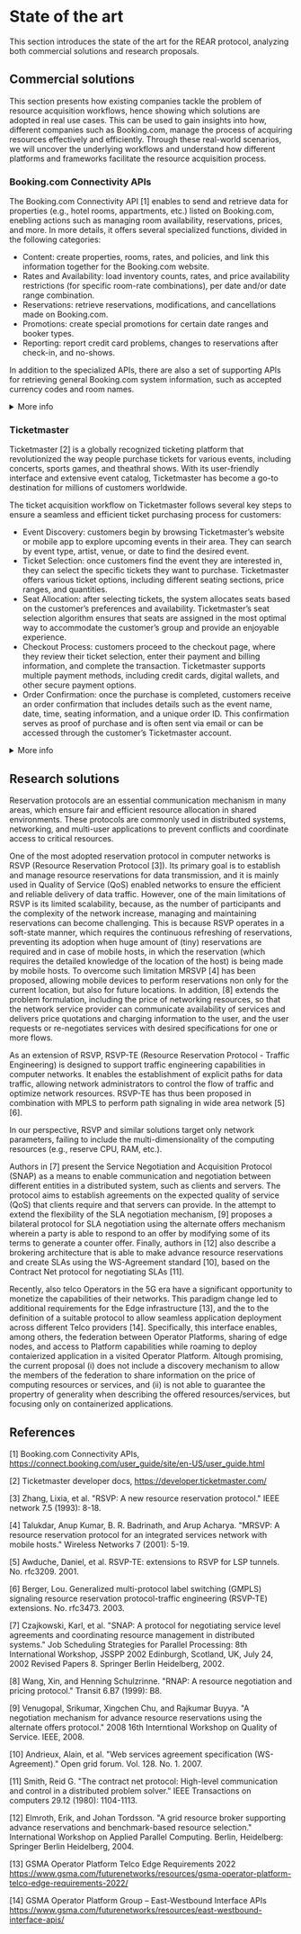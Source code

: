 # State of the art

This section introduces the state of the art for the REAR protocol, analyzing both commercial solutions and research proposals.

## Commercial solutions

This section presents how existing companies tackle the problem of resource acquisition workflows, hence showing which solutions are adopted in real use cases.
This can be used to gain insights into how, different companies such as Booking.com, manage the process of acquiring resources effectively and efficiently. Through these real-world scenarios, we will uncover the underlying workflows and understand how different platforms and frameworks facilitate the resource acquisition process.

### Booking.com Connectivity APIs

The Booking.com Connectivity API [1] enables to send and retrieve data for properties (e.g., hotel rooms, appartments, etc.) listed on Booking.com, enebling actions such as managing room availability, reservations, prices, and more.
In more details, it offers several specialized functions, divided in the following categories:
 - Content: create properties, rooms, rates, and policies, and link this information together for the Booking.com website.
 - Rates and Availability: load inventory counts, rates, and price availability restrictions (for specific room-rate combinations), per date and/or date range combination.
 - Reservations: retrieve reservations, modifications, and cancellations made on Booking.com.
 - Promotions: create special promotions for certain date ranges and booker types.
 - Reporting: report credit card problems, changes to reservations after check-in, and no-shows.

In addition to the specialized APIs, there are also a set of supporting APIs for retrieving general Booking.com system information, such as accepted currency codes and room names.

<details>
  <summary>More info</summary>

#### Reservations APIs

A reservation represents the booking of one or more room nights at a given property. Each reservation is a unique booking created by a guest using the Booking.com channels. Reservations API keeps you updated on your bookings by sending a sequence of messages, also known as _reservation messages_.
Those messages are classified as new booking _confirmation_, _modification_ to an existing booking, or _cancellation_. Regardless of the category, the reservations API provides the data in a common format. A reservation may include several units of rooms, apartments or villas. Each reservation or booking is specific to exactly one property.
To process reservations, Booking.com provides two sets of endpoints using the following two specifications:
 - OTA XML specifications (`OTA_HotelResNotif` and `OTA_HotelResModifyNotif`): a complete and fault-tolerant reservations processing solution following the specification from the OpenTravel Alliance (OTA). This solution is used to retrieve and acknowledge processing the reservations.
 - B.XML specifications (`/reservations`): a simple and lightweight solution to retrieve reservations following Booking.com’s XML specifications. This solution can be used to retrieve the property reservations. Acknowledging that you successfully processed the reservation is currently not supported with this solution.

#### Example workflows
TODO --> Francesco
(add pictures, and a brief comment to understand how the shown workflows are made)

</details>

### Ticketmaster

Ticketmaster [2] is a globally recognized ticketing platform that revolutionized the way people purchase tickets for various events, including concerts, sports games, and theathral shows. With its user-friendly interface and extensive event catalog, Ticketmaster has become a go-to destination for millions of customers worldwide.

The ticket acquisition workflow on Ticketmaster follows several key steps to ensure a seamless and efficient ticket purchasing process for customers:
 - Event Discovery: customers begin by browsing Ticketmaster’s website or mobile app to explore upcoming events in their area. They can search by event type, artist, venue, or date to find the desired event.
 - Ticket Selection: once customers find the event they are interested in, they can select the specific tickets they want to purchase. Ticketmaster offers various ticket options, including different seating sections, price ranges, and quantities.
 - Seat Allocation: after selecting tickets, the system allocates seats based on the customer’s preferences and availability. Ticketmaster’s seat selection algorithm ensures that seats are assigned in the most optimal way to accommodate the customer’s group and provide an enjoyable experience.
 - Checkout Process: customers proceed to the checkout page, where they review their ticket selection, enter their payment and billing information, and complete the transaction. Ticketmaster supports multiple payment methods, including credit cards, digital wallets, and other secure payment options.
 - Order Confirmation: once the purchase is completed, customers receive an order confirmation that includes details such as the event name, date, time, seating information, and a unique order ID. This confirmation serves as proof of purchase and is often sent via email or can be accessed through the customer’s Ticketmaster account.

<details>
    <summary>More info</summary>

#### Partner APIs

The Ticketmaster Partner API allows customers to reserve, purchase, and retrieve ticket and event information.

If a user abandons a page/tab after a ticket reserve has been made, client applications should do their best to detect this and issue a `DELETE /cart` request to free up allocated resources on the ticketing server. This should also be done if the client app does no longer want to wait through a long, continuing polling process. This is necessary since ticket reserve requests that result in polling will eventually complete asynchronously and take up resources even if clients do not consume the next polling url.

It is possible to use the different APIs to define the workflow for searching and purchasing a ticket:
 - `GET /discovery/v2/events`: find events and filter your search by location, date, availability, and much more.
 - `POST /partners/v1/events/{event_id}/cart?apikey={apikey}`: reserves the specified tickets. For integrations requiring captcha, send the captcha solution token in the json body. A hold time will be returned in the cart response that will indicate, in seconds, how long the cart is available for. This value may increase if the user moves through the cart process.
 - `GET /partners/v1/events/{event_id}/...`: get shipping options available for this event. Note: some API users will be pre-configured for certain shipping options and may not need to perform this. Specifying the “region” query parameter will return options available for users in the selected country. Using the value ‘ALL’ will return all options.
 - `PUT /partners/v1/events/{event_id}/...`: add a shipping option to the event. Note: some API users will be pre-configured for certain shipping options and may not need to perform this operation.
 - `PUT /partners/v1/events/{event_id}/cart/payment`: add customer and billing information to the order.
 - `PUT /partners/v1/events/{event_id}/cart?apikey={apikey}`: finalize the purchase and commit the transaction.

#### Example workflows
TODO --> Francesco
(add pictures, and a brief comment to understand how the shown workflows are made)

</details>

## Research solutions

Reservation protocols are an essential communication mechanism in many areas, which ensure fair and efficient resource allocation in shared environments. These protocols are commonly used in distributed systems, networking, and multi-user applications to prevent conflicts and coordinate access to critical resources.

One of the most adopted reservation protocol in computer networks is RSVP (Resource Reservation Protocol [3]). Its primary goal is to establish and manage resource reservations for data transmission, and it is mainly used in Quality of Service (QoS) enabled networks to ensure the efficient and reliable delivery of data traffic. However, one of the main limitations of RSVP is its limited scalability, because, as the number of participants and the complexity of the network increase, managing and maintaining reservations can become challenging. This is because RSVP operates in a soft-state manner, which requires the continuous refreshing of reservations, preventing its adoption when huge amount of (tiny) reservations are required and in case of mobile hosts, in which the reservation (which requires the detailed knowledge of the location of the host) is being made by mobile hosts.
To overcome such limitation MRSVP [4] has been proposed, allowing mobile devices to perform reservations non only for the current location, but also for future locations. In addition, [8] extends the problem formulation, including the price of networking resources, so that the network service provider can communicate availability of services and delivers price quotations and charging information to the user, and the user requests or re-negotiates services with desired specifications for one or more flows.

As an extension of RSVP, RSVP-TE (Resource Reservation Protocol - Traffic Engineering) is designed to support traffic engineering capabilities in computer networks. It enables the establishment of explicit paths for data traffic, allowing network administrators to control the flow of traffic and optimize network resources. RSVP-TE has thus been proposed in combination with MPLS to perform path signaling in wide area network [5][6].

In our perspective, RSVP and similar solutions target only network parameters, failing to include the multi-dimensionality of the computing resources (e.g., reserve CPU, RAM, etc.).

Authors in [7] present the Service Negotiation and Acquisition Protocol (SNAP) as a means to enable communication and negotiation between different entities in a distributed system, such as clients and servers. The protocol aims to establish agreements on the expected quality of service (QoS) that clients require and that servers can provide. In the attempt to extend the flexibility of the SLA negotiation mechanism, [9] proposes a bilateral protocol for SLA negotiation using the alternate offers mechanism wherein a party is able to respond to an offer by modifying some of its terms to generate a counter offer. Finally, authors in [12] also describe a brokering architecture that is able to make advance resource reservations and create SLAs using the WS-Agreement standard [10], based on the Contract Net protocol for negotiating SLAs [11]. 

Recently, also telco Operators in the 5G era have a significant opportunity to monetize the capabilities of their networks. This paradigm change led to additional requirements for the Edge infrastructure [13], and the to the definition of a suitable protocol to allow seamless application deployment across different Telco providers [14]. Specifically, this interface enables, among others, the federation between Operator Platforms, sharing of edge nodes, and access to Platform capabilities while roaming to deploy contaierized application in a visited Operator Platform. Altough promising, the current proposal (i) does not include a discovery mechanism to allow the members of the federation to share information on the price of computing resources or services, and (ii) is not able to guarantee the propertry of generality when describing the offered resources/services, but focusing only on containerized applications. 


## References 

[1] Booking.com Connectivity APIs, https://connect.booking.com/user_guide/site/en-US/user_guide.html

[2] Ticketmaster developer docs, https://developer.ticketmaster.com/

[3] Zhang, Lixia, et al. "RSVP: A new resource reservation protocol." IEEE network 7.5 (1993): 8-18.

[4] Talukdar, Anup Kumar, B. R. Badrinath, and Arup Acharya. "MRSVP: A resource reservation protocol for an integrated services network with mobile hosts." Wireless Networks 7 (2001): 5-19.

[5] Awduche, Daniel, et al. RSVP-TE: extensions to RSVP for LSP tunnels. No. rfc3209. 2001.

[6] Berger, Lou. Generalized multi-protocol label switching (GMPLS) signaling resource reservation protocol-traffic engineering (RSVP-TE) extensions. No. rfc3473. 2003.

[7] Czajkowski, Karl, et al. "SNAP: A protocol for negotiating service level agreements and coordinating resource management in distributed systems." Job Scheduling Strategies for Parallel Processing: 8th International Workshop, JSSPP 2002 Edinburgh, Scotland, UK, July 24, 2002 Revised Papers 8. Springer Berlin Heidelberg, 2002.

[8] Wang, Xin, and Henning Schulzrinne. "RNAP: A resource negotiation and pricing protocol." Transit 6.B7 (1999): B8.

[9] Venugopal, Srikumar, Xingchen Chu, and Rajkumar Buyya. "A negotiation mechanism for advance resource reservations using the alternate offers protocol." 2008 16th Interntional Workshop on Quality of Service. IEEE, 2008.

[10] Andrieux, Alain, et al. "Web services agreement specification (WS-Agreement)." Open grid forum. Vol. 128. No. 1. 2007.

[11] Smith, Reid G. "The contract net protocol: High-level communication and control in a distributed problem solver." IEEE Transactions on computers 29.12 (1980): 1104-1113.

[12] Elmroth, Erik, and Johan Tordsson. "A grid resource broker supporting advance reservations and benchmark-based resource selection." International Workshop on Applied Parallel Computing. Berlin, Heidelberg: Springer Berlin Heidelberg, 2004.

[13] GSMA Operator Platform Telco Edge Requirements 2022 https://www.gsma.com/futurenetworks/resources/gsma-operator-platform-telco-edge-requirements-2022/

[14] GSMA Operator Platform Group – East-Westbound Interface APIs https://www.gsma.com/futurenetworks/resources/east-westbound-interface-apis/

